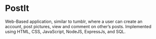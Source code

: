 # PostIt

Web-Based application, similar to tumblr, where a user can create an account, post pictures, view and comment on other’s posts. Implemented using HTML, CSS, JavaScript, NodeJS, ExpressJs, and SQL.

